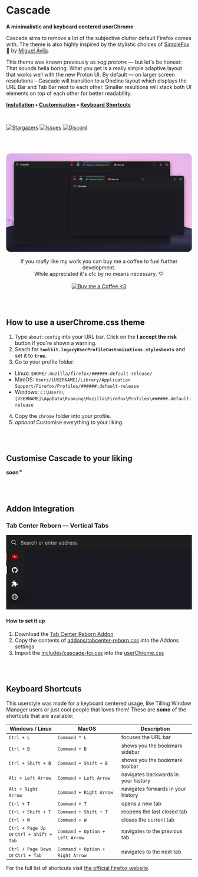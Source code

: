 <br><br>
    
# Cascade
**A minimalistic and keyboard centered userChrome**

Cascade aims to remove a lot of the subjective clutter default Firefox comes with. The theme is also highly inspired by the stylistic choices of [SimpleFox](https://github.com/migueravila/SimpleFox) 🦊 by [Miguel Ávila](https://github.com/migueravila).

This theme was known previously as »*ag.proton*« — but let's be honest: That sounds hella boring. What you get is a really simple adaptive layout that works well with the new Proton UI. By default — on larger screen resolutions – Cascade will transition to a Oneline layout which displays the URL Bar and Tab Bar next to each other. Smaller resultions will stack both UI elements on top of each other for better readability.

**[Installation](#how-to-use-a-userchromecss-theme) • [Customisation](#customise-cascade-to-your-liking) • [Keyboard Shortcuts](#keyboard-shortcuts)**

<br>

[![Stargazers](https://img.shields.io/github/stars/andreasgrafen/cascade?style=for-the-badge&color=F19066&labelColor=1E2021)](https://github.com/andreasgrafen/cascade/stargazers)
[![Issues](https://img.shields.io/github/issues/andreasgrafen/cascade?style=for-the-badge&color=FC5C65&labelColor=1E2021)](https://github.com/andreasgrafen/cascade/issues)
[![Discord](https://img.shields.io/discord/837559961194070026?label=FFCSS+Discord&style=for-the-badge&color=786FA6&labelColor=1E2021)](https://discord.gg/jrrw7Eg6sj)

<br><br>

![Cascade Preview](assets/preview.webp)

<div align="center">
 
If you *really* like my work you can buy me a coffee to fuel further development.<br>
While appreciated it's ofc by no means necessary. ♡<br><br>
[![Buy me a Coffee <3](https://img.shields.io/static/v1?label=&message=Buy%20me%20a%20Coffee&style=for-the-badge&color=e6e9ef&labelColor=ccd0da&logo=kofi)](https://ko-fi.com/andreasgrafen)

</div>

<br><br>

## How to use a userChrome.css theme

1. Type `about:config` into your URL bar. Click on the **I accept the risk** button if you're shown a warning.
2. Seach for **`toolkit.legacyUserProfileCustomizations.stylesheets`** and set it to **`true`**.
3. Go to your profile folder:
  - Linux: `$HOME/.mozilla/firefox/######.default-release/`
  - MacOS: `Users/[USERNAME]/Library/Application Support/Firefox/Profiles/######.default-release`
  - Windows: `C:\Users\[USERNAME]\AppData\Roaming\Mozilla\Firefox\Profiles\######.default-release`
4. Copy the `chrome` folder into your profile.
5. *optional* Customise everything to your liking.

<br><br>

## Customise Cascade to your liking

**soon™**

<br><br>

## Addon Integration

### Tab Center Reborn — Vertical Tabs

![Tab Center Reborn Vertical Tabs Preview](assets/cascade-tcr.webp)

#### How to set it up
1. Download the [Tab Center Reborn Addon](https://addons.mozilla.org/en-GB/firefox/addon/tabcenter-reborn/)
2. Copy the contents of [addons/tabcenter-reborn.css](addons/tabcenter-reborn.css) into the Addons settings
3. Import the [includes/cascade-tcr.css](chrome/includes/cascade-tcr.css) into the [userChrome.css](chrome/userChrome.css)

<br><br>

## Keyboard Shortcuts

This userstyle was made for a keyboard centered usage, like Tilling Window Manager users or just cool people that loves them!
These are **some** of the shortcuts that are available:

Windows / Linux | MacOS | Description
--- | --- | ---
`Ctrl + L` | `Command * L` | focuses the URL bar
`Ctrl + B` | `Command + B` | shows you the bookmark sidebar
`Ctrl + Shift + B` | `Command + Shift + B` | shows you the bookmark toolbar
`Alt + Left Arrow` | `Command + Left Arrow` | navigates backwards in your history
`Alt + Right Arrow` | `Command + Right Arrow` | navigates forwards in your history
`Ctrl + T` | `Command + T` | opens a new tab
`Ctrl + Shift + T` | `Command + Shift + T` | reopens the last closed tab
`Ctrl + W` | `Command + W` | closes the current tab
`Ctrl + Page Up`<br/>or `Ctrl + Shift + Tab` | `Command + Option + Left Arrow` | navigates to the previous tab
`Ctrl + Page Down`<br/>or `Ctrl + Tab` | `Command + Option + Right Arrow` | navigates to the next tab

For the full list of shortcuts visit [the official Firefox website](https://support.mozilla.org/en-US/kb/keyboard-shortcuts-perform-firefox-tasks-quickly).‎

<br><br>
